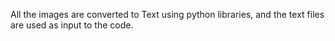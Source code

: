 All the images are converted to Text using python libraries, and the text files are used as input to the code.
